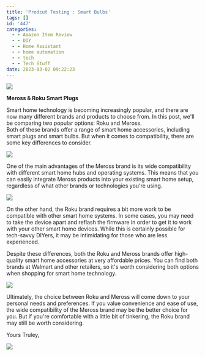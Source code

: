 ```yaml
---
title: 'Prodcut Testing : Smart Bulbs'
tags: []
id: '447'
categories:
  - - Amazon Item Review
  - - DIY
  - - Home Assistant
  - - home automation
  - - tech
  - - Tech Stuff
date: 2023-03-02 09:22:23
---
```


![](https://techdonecheap.files.wordpress.com/2023/04/screen-shot-2023-01-19-at-11.40.20-pm.png?w=205)

**Meross & Roku Smart Plugs**

  
Smart home technology is becoming increasingly popular, and there are now many different brands and products to choose from. In this post, we'll be comparing two popular options: Roku and Meross.  
Both of these brands offer a range of smart home accessories, including smart plugs and smart bulbs. But when it comes to compatibility, there are some key differences to consider.

![](https://techdonecheap.files.wordpress.com/2023/04/31dvdmp002boyl._ac_.jpg?w=500)

One of the main advantages of the Meross brand is its wide compatibility with different smart home hubs and operating systems. This means that you can easily integrate Meross products into your existing smart home setup, regardless of what other brands or technologies you're using.

![](https://techdonecheap.files.wordpress.com/2023/04/69475599624__bfac8793-260c-4765-887b-b5e9cd638fbe-1.jpg?w=1024)

On the other hand, the Roku brand requires a bit more work to be compatible with other smart home systems. In some cases, you may need to take the device apart and reflash the firmware in order to get it to work with your other smart home devices. While this is certainly possible for tech-savvy DIYers, it may be intimidating for those who are less experienced.

Despite these differences, both the Roku and Meross brands offer high-quality smart home accessories at very affordable prices. You can find both brands at Walmart and other retailers, so it's worth considering both options when shopping for smart home technology.

![](https://techdonecheap.files.wordpress.com/2023/04/69475570304__d90ed121-ced7-4e68-b647-c4d68d4a8381.jpg?w=1024)

Ultimately, the choice between Roku and Meross will come down to your personal needs and preferences. If you value convenience and ease of use, the wide compatibility of the Meross brand may be the better choice for you. But if you're comfortable with a little bit of tinkering, the Roku brand may still be worth considering.

Yours Truley,

![](https://techdonecheap.files.wordpress.com/2023/04/techpredatormedbaner.png?w=1024)